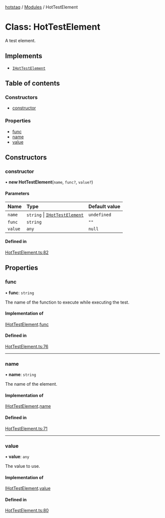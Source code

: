 [hotstaq](../README.md) / [Modules](../modules.md) / HotTestElement

# Class: HotTestElement

A test element.

## Implements

- [`IHotTestElement`](../interfaces/IHotTestElement.md)

## Table of contents

### Constructors

- [constructor](HotTestElement.md#constructor)

### Properties

- [func](HotTestElement.md#func)
- [name](HotTestElement.md#name)
- [value](HotTestElement.md#value)

## Constructors

### constructor

• **new HotTestElement**(`name`, `func?`, `value?`)

#### Parameters

| Name | Type | Default value |
| :------ | :------ | :------ |
| `name` | `string` \| [`IHotTestElement`](../interfaces/IHotTestElement.md) | `undefined` |
| `func` | `string` | `""` |
| `value` | `any` | `null` |

#### Defined in

[HotTestElement.ts:82](https://github.com/OurFreeLight/HotStaq/blob/1bc3620/src/HotTestElement.ts#L82)

## Properties

### func

• **func**: `string`

The name of the function to execute
while executing the test.

#### Implementation of

[IHotTestElement](../interfaces/IHotTestElement.md).[func](../interfaces/IHotTestElement.md#func)

#### Defined in

[HotTestElement.ts:76](https://github.com/OurFreeLight/HotStaq/blob/1bc3620/src/HotTestElement.ts#L76)

___

### name

• **name**: `string`

The name of the element.

#### Implementation of

[IHotTestElement](../interfaces/IHotTestElement.md).[name](../interfaces/IHotTestElement.md#name)

#### Defined in

[HotTestElement.ts:71](https://github.com/OurFreeLight/HotStaq/blob/1bc3620/src/HotTestElement.ts#L71)

___

### value

• **value**: `any`

The value to use.

#### Implementation of

[IHotTestElement](../interfaces/IHotTestElement.md).[value](../interfaces/IHotTestElement.md#value)

#### Defined in

[HotTestElement.ts:80](https://github.com/OurFreeLight/HotStaq/blob/1bc3620/src/HotTestElement.ts#L80)
